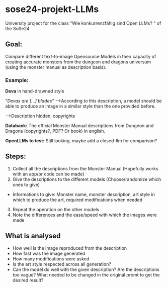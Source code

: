 # sose24-projekt-LLMs
University project for the class "Wie konkurrenzfähig sind Open LLMs? " of the SoSe24

## Goal:

Compare different text-to-image Opensource Models in their capacity of creating accurate monsters from the dungeon and dragons universum (using the monster manual as description basis).

### Example:
**Deva** in hand-drawned style

*"Devas are [...] blades"*
-->According to this description, a model should be able to produce an image in a similar style than the one provided before.

-->Description hidden, copyrights

**Databank:** The official Monster Manual descriptions from Dungeon and Dragons (copyrights?, PDF? Or book) in english.

**OpenLLMs to test:** Still looking, maybe add a closed-llm for comparison? 

## Steps:

1) Collect all the descriptions from the Monster Manual (Hopefully works with an app/or code can be made)
2) Give the descriptions to the different models (Choose/randomize which ones to give)
- Informations to give: Monster name, monster description, art style in which to produce the art, required modifications when needed
3) Repeat the operation on the other models
4) Note the differences and the ease/speed with which the images were made

## What is analysed
- How well is the image reproduced from the description
- How fast was the image generated
- How many modifications were asked
- Is the art style respected across all generation?
- Can the model do well with the given description? Are the descriptions too vague? What needed to be changed in the original promt to get the desired result?
